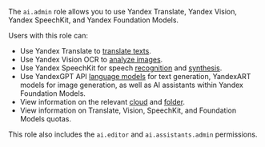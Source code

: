 The `ai.admin` role allows you to use Yandex Translate, Yandex Vision, Yandex SpeechKit, and Yandex Foundation Models.

Users with this role can:
* Use Yandex Translate to [translate texts](../../translate/quickstart.md).
* Use Yandex Vision OCR to [analyze images](../../vision/concepts/ocr/index.md).
* Use Yandex SpeechKit for speech [recognition](../../speechkit/stt/index.md) and [synthesis](../../speechkit/tts/index.md).
* Use YandexGPT API [language models](../../yandexgpt/concepts/models.md#yandexgpt-generation) for text generation, YandexART models for image generation, as well as AI assistants within Yandex Foundation Models.
* View information on the relevant [cloud](../../resource-manager/concepts/resources-hierarchy.md#cloud) and [folder](../../resource-manager/concepts/resources-hierarchy.md#folder).
* View information on Translate, Vision, SpeechKit, and Foundation Models quotas.

This role also includes the `ai.editor` and `ai.assistants.admin` permissions.
